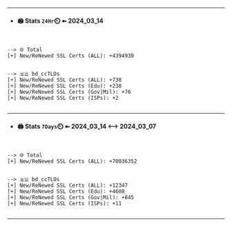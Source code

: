 

---
- #### 🖨️ **Stats** `24Hr`⏲️ ➼ 2024_03_14
```console


--> 🌐 Total
[+] New/ReNewed SSL Certs (ALL): +4394930


--> 🇧🇩 bd_ccTLDs
[+] New/ReNewed SSL Certs (ALL): +738
[+] New/ReNewed SSL Certs (Edu): +238
[+] New/ReNewed SSL Certs (Gov|Mil): +76
[+] New/ReNewed SSL Certs (ISPs): +2


```

---
- #### 🖨️ **Stats** `7Days`⏲️ ➼ 2024_03_14 <--> 2024_03_07
```console


--> 🌐 Total
[+] New/ReNewed SSL Certs (ALL): +70036352


--> 🇧🇩 bd_ccTLDs
[+] New/ReNewed SSL Certs (ALL): +12347
[+] New/ReNewed SSL Certs (Edu): +4608
[+] New/ReNewed SSL Certs (Gov|Mil): +845
[+] New/ReNewed SSL Certs (ISPs): +11


```

---

